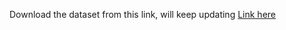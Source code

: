 Download the dataset from this link, will keep updating
[Link here](https://drive.google.com/drive/folders/1-5zeMFUZLNKMER7GQbD6TaiOSyoC-mKD?usp=sharing)
